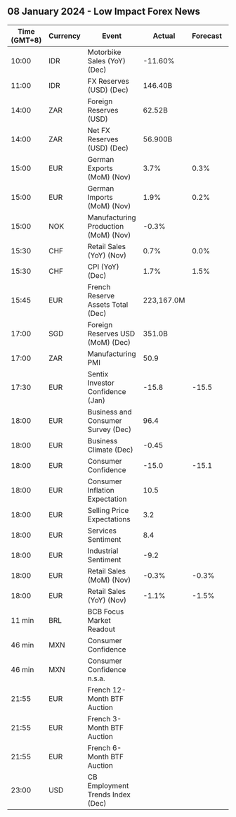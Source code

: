 ## 08 January 2024 - Low Impact Forex News

| Time (GMT+8) | Currency | Event | Actual | Forecast | Previous |
|------|----------|-------|--------|----------|----------|
| 10:00 | IDR | Motorbike Sales (YoY) (Dec) | -11.60% |  | -2.80% |
| 11:00 | IDR | FX Reserves (USD) (Dec) | 146.40B |  | 138.10B |
| 14:00 | ZAR | Foreign Reserves (USD) | 62.52B |  | 61.72B |
| 14:00 | ZAR | Net FX Reserves (USD) (Dec) | 56.900B |  | 56.319B |
| 15:00 | EUR | German Exports (MoM) (Nov) | 3.7% | 0.3% | -0.4% |
| 15:00 | EUR | German Imports (MoM) (Nov) | 1.9% | 0.2% | -1.1% |
| 15:00 | NOK | Manufacturing Production (MoM) (Nov) | -0.3% |  | 0.5% |
| 15:30 | CHF | Retail Sales (YoY) (Nov) | 0.7% | 0.0% | -0.3% |
| 15:30 | CHF | CPI (YoY) (Dec) | 1.7% | 1.5% | 1.4% |
| 15:45 | EUR | French Reserve Assets Total (Dec) | 223,167.0M |  | 222,926.0M |
| 17:00 | SGD | Foreign Reserves USD (MoM) (Dec) | 351.0B |  | 345.5B |
| 17:00 | ZAR | Manufacturing PMI | 50.9 |  | 48.2 |
| 17:30 | EUR | Sentix Investor Confidence (Jan) | -15.8 | -15.5 | -16.8 |
| 18:00 | EUR | Business and Consumer Survey (Dec) | 96.4 |  | 94.0 |
| 18:00 | EUR | Business Climate (Dec) | -0.45 |  | -0.39 |
| 18:00 | EUR | Consumer Confidence | -15.0 | -15.1 | -16.9 |
| 18:00 | EUR | Consumer Inflation Expectation | 10.5 |  | 9.3 |
| 18:00 | EUR | Selling Price Expectations | 3.2 |  | 2.4 |
| 18:00 | EUR | Services Sentiment | 8.4 |  | 5.5 |
| 18:00 | EUR | Industrial Sentiment | -9.2 |  | -9.5 |
| 18:00 | EUR | Retail Sales (MoM) (Nov) | -0.3% | -0.3% | 0.4% |
| 18:00 | EUR | Retail Sales (YoY) (Nov) | -1.1% | -1.5% | -0.8% |
| 11 min | BRL | BCB Focus Market Readout |  |  |  |
| 46 min | MXN | Consumer Confidence |  |  | 47.3 |
| 46 min | MXN | Consumer Confidence n.s.a. |  |  | 46.9 |
| 21:55 | EUR | French 12-Month BTF Auction |  |  | 3.215% |
| 21:55 | EUR | French 3-Month BTF Auction |  |  | 3.757% |
| 21:55 | EUR | French 6-Month BTF Auction |  |  | 3.663% |
| 23:00 | USD | CB Employment Trends Index (Dec) |  |  | 113.05 |
